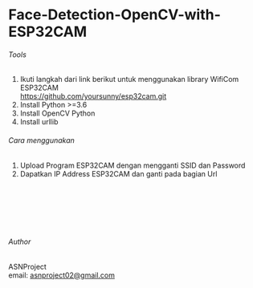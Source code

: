 # Face-Detection-OpenCV-with-ESP32CAM

###### Tools <br />
1. Ikuti langkah dari link berikut untuk menggunakan library WifiCom ESP32CAM <br />
<https://github.com/yoursunny/esp32cam.git> <br />
2. Install Python >=3.6 <br />
3. Install OpenCV Python <br />
4. Install urllib

###### Cara menggunakan
1. Upload Program ESP32CAM dengan mengganti SSID dan Password <br />
2. Dapatkan IP Address ESP32CAM dan ganti pada bagian Url <br />
<br />
<br />
<br />
<br />
<br />

###### Author

ASNProject<br />
email: asnproject02@gmail.com

